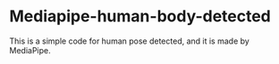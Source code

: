 # Mediapipe-human-body-detected
This is a simple code for human pose detected, and it is made by MediaPipe.
